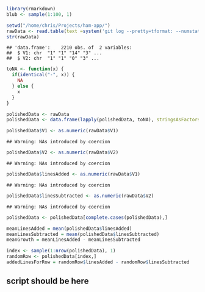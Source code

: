 


```r
library(rmarkdown)
blub <- sample(1:100, 1)
```


```r
setwd("/home/chris/Projects/ham-app/")
rawData <- read.table(text =system('git log --pretty=tformat: --numstat | cut -f 1,2', intern = T), stringsAsFactors=FALSE)
str(rawData)
```

```
## 'data.frame':	2210 obs. of  2 variables:
##  $ V1: chr  "1" "1" "14" "3" ...
##  $ V2: chr  "1" "1" "0" "3" ...
```

```r
toNA <- function(x) {
  if(identical("-", x)) {
    NA
  } else {
    x
  }
}

polishedData <- rawData
polishedData <- data.frame(lapply(polishedData, toNA), stringsAsFactors = FALSE)

polishedData$V1 <- as.numeric(rawData$V1)
```

```
## Warning: NAs introduced by coercion
```

```r
polishedData$V2 <- as.numeric(rawData$V2)
```

```
## Warning: NAs introduced by coercion
```

```r
polishedData$linesAdded <- as.numeric(rawData$V1)
```

```
## Warning: NAs introduced by coercion
```

```r
polishedData$linesSubtracted <- as.numeric(rawData$V2)
```

```
## Warning: NAs introduced by coercion
```

```r
polishedData <- polishedData[complete.cases(polishedData),]

meanLinesAdded = mean(polishedData$linesAdded)
meanLinesSubtracted = mean(polishedData$linesSubtracted)
meanGrowth = meanLinesAdded - meanLinesSubtracted

index <- sample(1:nrow(polishedData), 1)
randomRow <- polishedData[index,]
addedLinesForRow = randomRow$linesAdded - randomRow$linesSubtracted
```

## script should be here

<script>
  window.onload = function () {
      var s = Snap("#blobb");

      var shadow = s.ellipse(250,550,150,10);
      var growthFactor = 0;

      var meanGrowth = 10.5382803;
      var addedLinesForRow = 43;
      console.log("addedLinesForRow: ", addedLinesForRow);
      console.log("index: ", 320);
      console.log("meanGrowth: ", 10.5382803);
      if(addedLinesForRow > 5*meanGrowth) {
        growthFactor = 100;
      } else if ( addedLinesForRow > 2 * meanGrowth) {
        growthFactor = 50;
      }

      var bunnybody = s.path("M150 0,L150 300, 200 450, 250 500, 300 450, 350 300, 350 0, 250 200");

      var leftEye = s.circle(200,300,15);

      var rightEye = s.circle(300,300,15);

      bunnybody.attr({
          fill: "#fff",
          stroke: "#fff"
      });

      shadow.attr({
          fill: "#666"
      });

      leftEye.attr({
          fill: "#000",
          stroke: "#fff"
      });

      rightEye.attr({
          fill: "#000",
          stroke: "#fff"
      });

      bunnybody.animate({d: "M150 0, L" + (150 - growthFactor) + " 300, " + (200 - growthFactor) + " 450, 250 500, " + (300 + growthFactor) + " 450, " + (350 + growthFactor) + " 300, 350 0, 250 200"}, 1000);
      rightEye.animate({ x: 80, y: 10, r: 30 }, 1000);
      leftEye.animate({ r: "10" }, 1000);

  };

</script>

<svg id="blobb"></svg>
